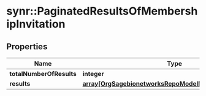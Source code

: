 # synr::PaginatedResultsOfMembershipInvitation


## Properties
Name | Type | Description | Notes
------------ | ------------- | ------------- | -------------
**totalNumberOfResults** | **integer** |  | [optional] 
**results** | [**array[OrgSagebionetworksRepoModelMembershipInvitation]**](org.sagebionetworks.repo.model.MembershipInvitation.md) |  | [optional] 


